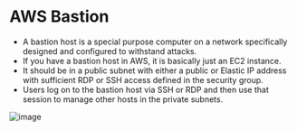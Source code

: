 # AWS Bastion
 - A bastion host is a special purpose computer on a network specifically designed and configured to withstand attacks. 
 - If you have a bastion host in AWS, it is basically just an EC2 instance. 
 - It should be in a public subnet with either a public or Elastic IP address with sufficient RDP or SSH access defined in the security group. 
 - Users log on to the bastion host via SSH or RDP and then use that session to manage other hosts in the private subnets. 
 
 ![image](https://user-images.githubusercontent.com/5827617/71541050-6e43ed00-2996-11ea-80cb-8acee2e4c28a.png)
